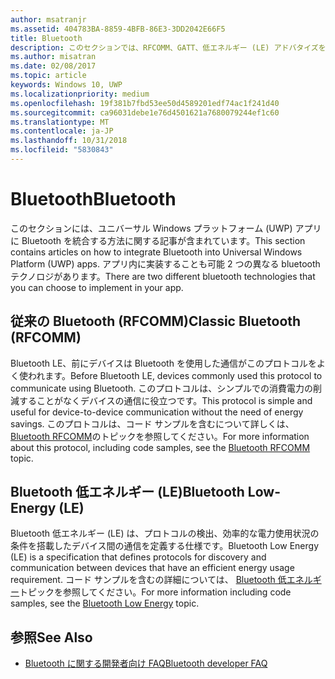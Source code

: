 ```yaml
---
author: msatranjr
ms.assetid: 404783BA-8859-4BFB-86E3-3DD2042E66F5
title: Bluetooth
description: このセクションでは、RFCOMM、GATT、低エネルギー (LE) アドバタイズを使う方法を含め、ユニバーサル Windows プラットフォーム (UWP) アプリに Bluetooth を統合する方法に関する記事を取り上げています。
ms.author: misatran
ms.date: 02/08/2017
ms.topic: article
keywords: Windows 10, UWP
ms.localizationpriority: medium
ms.openlocfilehash: 19f381b7fbd53ee50d4589201edf74ac1f241d40
ms.sourcegitcommit: ca96031debe1e76d4501621a7680079244ef1c60
ms.translationtype: MT
ms.contentlocale: ja-JP
ms.lasthandoff: 10/31/2018
ms.locfileid: "5830843"
---
```

# <a name="bluetooth"></a><span data-ttu-id="957f9-104">Bluetooth</span><span class="sxs-lookup"><span data-stu-id="957f9-104">Bluetooth</span></span>
<span data-ttu-id="957f9-105">このセクションには、ユニバーサル Windows プラットフォーム (UWP) アプリに Bluetooth を統合する方法に関する記事が含まれています。</span><span class="sxs-lookup"><span data-stu-id="957f9-105">This section contains articles on how to integrate Bluetooth into Universal Windows Platform (UWP) apps.</span></span> <span data-ttu-id="957f9-106">アプリ内に実装することも可能 2 つの異なる bluetooth テクノロジがあります。</span><span class="sxs-lookup"><span data-stu-id="957f9-106">There are two different bluetooth technologies that you can choose to implement in your app.</span></span>

## <a name="classic-bluetooth-rfcomm"></a><span data-ttu-id="957f9-107">従来の Bluetooth (RFCOMM)</span><span class="sxs-lookup"><span data-stu-id="957f9-107">Classic Bluetooth (RFCOMM)</span></span>
<span data-ttu-id="957f9-108">Bluetooth LE、前にデバイスは Bluetooth を使用した通信がこのプロトコルをよく使われます。</span><span class="sxs-lookup"><span data-stu-id="957f9-108">Before Bluetooth LE, devices commonly used this protocol to communicate using Bluetooth.</span></span> <span data-ttu-id="957f9-109">このプロトコルは、シンプルでの消費電力の削減することがなくデバイスの通信に役立つです。</span><span class="sxs-lookup"><span data-stu-id="957f9-109">This protocol is simple and useful for device-to-device communication without the need of energy savings.</span></span> <span data-ttu-id="957f9-110">このプロトコルは、コード サンプルを含むについて詳しくは、 [Bluetooth RFCOMM](send-or-receive-files-with-rfcomm.md)のトピックを参照してください。</span><span class="sxs-lookup"><span data-stu-id="957f9-110">For more information about this protocol, including code samples, see the [Bluetooth RFCOMM](send-or-receive-files-with-rfcomm.md) topic.</span></span>

## <a name="bluetooth-low-energy-le"></a><span data-ttu-id="957f9-111">Bluetooth 低エネルギー (LE)</span><span class="sxs-lookup"><span data-stu-id="957f9-111">Bluetooth Low-Energy (LE)</span></span>
<span data-ttu-id="957f9-112">Bluetooth 低エネルギー (LE) は、プロトコルの検出、効率的な電力使用状況の条件を搭載したデバイス間の通信を定義する仕様です。</span><span class="sxs-lookup"><span data-stu-id="957f9-112">Bluetooth Low Energy (LE) is a specification that defines protocols for discovery and communication between devices that have an efficient energy usage requirement.</span></span> <span data-ttu-id="957f9-113">コード サンプルを含むの詳細については、 [Bluetooth 低エネルギー](bluetooth-low-energy-overview.md)トピックを参照してください。</span><span class="sxs-lookup"><span data-stu-id="957f9-113">For more information including code samples, see the [Bluetooth Low Energy](bluetooth-low-energy-overview.md) topic.</span></span>

## <a name="see-also"></a><span data-ttu-id="957f9-114">参照</span><span class="sxs-lookup"><span data-stu-id="957f9-114">See Also</span></span>
- [<span data-ttu-id="957f9-115">Bluetooth に関する開発者向け FAQ</span><span class="sxs-lookup"><span data-stu-id="957f9-115">Bluetooth developer FAQ</span></span>](bluetooth-dev-faq.md)